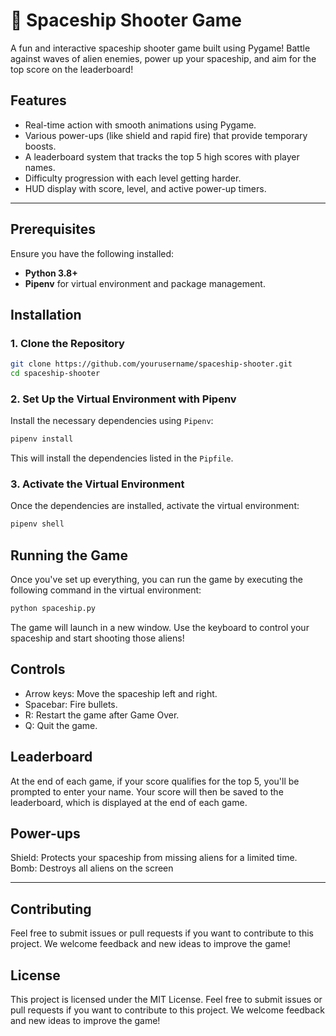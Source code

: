 # 🚀 Spaceship Shooter Game

A fun and interactive spaceship shooter game built using Pygame! Battle against waves of alien enemies, power up your spaceship, and aim for the top score on the leaderboard!

## Features
- Real-time action with smooth animations using Pygame.
- Various power-ups (like shield and rapid fire) that provide temporary boosts.
- A leaderboard system that tracks the top 5 high scores with player names.
- Difficulty progression with each level getting harder.
- HUD display with score, level, and active power-up timers.

---

## Prerequisites

Ensure you have the following installed:
- **Python 3.8+**
- **Pipenv** for virtual environment and package management.

## Installation

### 1. Clone the Repository
```bash
git clone https://github.com/yourusername/spaceship-shooter.git
cd spaceship-shooter
```

### 2. Set Up the Virtual Environment with Pipenv
Install the necessary dependencies using `Pipenv`:
```bash
pipenv install
```
This will install the dependencies listed in the `Pipfile`.

### 3. Activate the Virtual Environment
Once the dependencies are installed, activate the virtual environment:
```bash
pipenv shell
```

## Running the Game
Once you've set up everything, you can run the game by executing the following command in the virtual environment:
```bash
python spaceship.py
```
The game will launch in a new window. Use the keyboard to control your spaceship and start shooting those aliens!

## Controls
- Arrow keys: Move the spaceship left and right.
- Spacebar: Fire bullets.
- R: Restart the game after Game Over.
- Q: Quit the game.


## Leaderboard
At the end of each game, if your score qualifies for the top 5, you'll be prompted to enter your name. Your score will then be saved to the leaderboard, which is displayed at the end of each game.


## Power-ups
Shield: Protects your spaceship from missing aliens for a limited time.
Bomb: Destroys all aliens on the screen

---

## Contributing
Feel free to submit issues or pull requests if you want to contribute to this project. We welcome feedback and new ideas to improve the game!

## License
This project is licensed under the MIT License.
Feel free to submit issues or pull requests if you want to contribute to this project. We welcome feedback and new ideas to improve the game!
